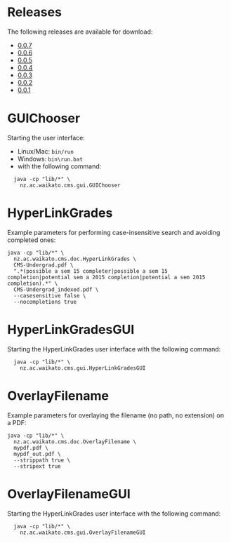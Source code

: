 Releases
========

The following releases are available for download:

* [0.0.7](https://github.com/Waikato/fcms-doc-modifier/releases/download/java-0.0.7/fcms-doc-modifier-0.0.7-bin.zip)
* [0.0.6](https://github.com/Waikato/fcms-doc-modifier/releases/download/java-0.0.6/fcms-doc-modifier-0.0.6-bin.zip)
* [0.0.5](https://github.com/Waikato/fcms-doc-modifier/releases/download/java-0.0.5/fcms-doc-modifier-0.0.5-bin.zip)
* [0.0.4](https://github.com/Waikato/fcms-doc-modifier/releases/download/java-0.0.4/fcms-doc-modifier-0.0.4-bin.zip)
* [0.0.3](https://github.com/Waikato/fcms-doc-modifier/releases/download/java-0.0.3/fcms-doc-modifier-0.0.3-bin.zip)
* [0.0.2](https://github.com/Waikato/fcms-doc-modifier/releases/download/java-0.0.2/fcms-doc-modifier-0.0.2-bin.zip)
* [0.0.1](https://github.com/Waikato/fcms-doc-modifier/releases/download/java-0.0.1/fcms-doc-modifier-0.0.1-bin.zip)


GUIChooser
==========

Starting the user interface:

* Linux/Mac: `bin/run`
* Windows: `bin\run.bat`
* with the following command:
```
  java -cp "lib/*" \
    nz.ac.waikato.cms.gui.GUIChooser
```

HyperLinkGrades
===============

Example parameters for performing case-insensitive search and avoiding completed ones:

```
java -cp "lib/*" \
  nz.ac.waikato.cms.doc.HyperLinkGrades \ 
  CMS-Undergrad.pdf \
  ".*(possible a sem 15 completer|possible a sem 15 completion|potential sem a 2015 completion|potential a sem 2015 completion).*" \
  CMS-Undergrad_indexed.pdf \
  --casesensitive false \
  --nocompletions true
```

HyperLinkGradesGUI
==================

Starting the HyperLinkGrades user interface with the following command:
```
  java -cp "lib/*" \
    nz.ac.waikato.cms.gui.HyperLinkGradesGUI
```

OverlayFilename
===============

Example parameters for overlaying the filename (no path, no extension) on a PDF:

```
java -cp "lib/*" \
  nz.ac.waikato.cms.doc.OverlayFilename \ 
  mypdf.pdf \
  mypdf_out.pdf \
  --strippath true \
  --stripext true
```

OverlayFilenameGUI
==================

Starting the HyperLinkGrades user interface with the following command:
```
  java -cp "lib/*" \
    nz.ac.waikato.cms.gui.OverlayFilenameGUI
```
